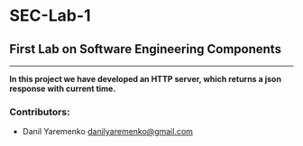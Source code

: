 # SEC-Lab-1
## First Lab on Software Engineering Components
---
**In this project we have developed an HTTP server, which returns a json response with current time.**

### Contributors:
- Danil Yaremenko danilyaremenko@gmail.com